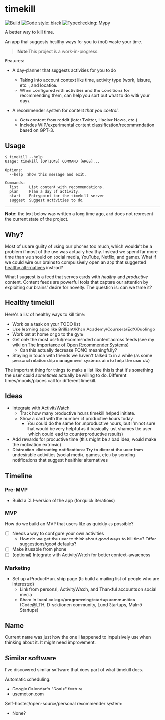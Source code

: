 timekill
========

[![Build](https://github.com/ErikBjare/timekill/actions/workflows/build.yml/badge.svg)](https://github.com/ErikBjare/timekill/actions/)
[![Code style: black](https://img.shields.io/badge/code%20style-black-000000.svg)](https://github.com/psf/black)
[![Typechecking: Mypy](http://www.mypy-lang.org/static/mypy_badge.svg)](http://mypy-lang.org/)

A better way to kill time.

An app that suggests healthy ways for you to (not) waste your time.

> **Note**
> This project is a work-in-progress.

Features:

 - A day-planner that suggests activities for you to do
   - Taking into account context like time, activity type (work, leisure, etc.), and location. 
   - When configured with activities and the conditions for recommending them, can help you sort out what to do with your days.

 - A recommender system for content *that you control*.
   - Gets content from reddit (later Twitter, Hacker News, etc.)
   - Includes WIP/experimental content classification/recommendation based on GPT-3.

## Usage

```
$ timekill --help
Usage: timekill [OPTIONS] COMMAND [ARGS]...

Options:
  --help  Show this message and exit.

Commands:
  list     List content with recommendations.
  plan     Plan a day of activity.
  start    Entrypoint for the timekill server
  suggest  Suggest activities to do.
```

---

**Note:** the text below was written a long time ago, and does not represent the current state of the project.

## Why?

Most of us are guilty of using our phones too much, which wouldn't be a problem if most of the use was actually healthy. Instead we spend far more time than we should on social media, YouTube, Netflix, and games. What if we could wire our brains to compulsively open an app that suggested [healthy alternatives](#healthy-timekill) instead?

What I suggest is a feed that serves cards with *healthy* and *productive* content. Content feeds are powerful tools that capture our attention by exploiting our brains' desire for novelty. The question is: can we tame it?


## Healthy timekill

Here's a list of healthy ways to kill time:

 - Work on a task on your TODO list
 - Use learning apps like Brilliant/Khan Academy/Coursera/EdX/Duolingo
 - Work out at home or go to the gym
 - Get only the most useful/recommended content across feeds (see my wiki on [The Importance of Open Recommender Systems](https://erik.bjareholt.com/wiki/importance-of-open-recommendation-systems/))
   - Can this actually decrease FOMO meaningfully?
 - Staying in touch with friends we haven't talked to in a while (as some personal relationship management systems aim to help the user do)

The important thing for things to make a list like this is that it's something the user could *sometimes* actually be willing to do. Different times/moods/places call for different timekill.


## Ideas

 - Integrate with ActivityWatch
   - Track how many productive hours timekill helped initiate.
   - Show a card with the number of productive hours today
     - You could do the same for unproductive hours, but I'm not sure that would be very helpful as it basically just shames the user (which could lead to counterproductive results)
 - Add rewards for productive time (this might be a bad idea, would make the motivation extrinsic)
 - Distraction-distracting notifications: Try to distract the user from undesirable activities (social media, games, etc.) by sending notifications that suggest healthier alternatives

## Timeline

### Pre-MVP

 - Build a CLI-version of the app (for quick iterations)


### MVP

How do we build an MVP that users like as quickly as possible?

 - [ ] Needs a way to configure your own activities
   - How do we get the user to think about good ways to kill time? Offer suggestions/good defaults?
 - [ ] Make it usable from phone
 - [ ] (optional) Integrate with ActivityWatch for better context-awareness

### Marketing

 - Set up a ProductHunt ship page (to build a mailing list of people who are interested)
   - Link from personal, ActivityWatch, and Thankful accounts on social media
   - Share in local college/programming/startup communities (Code@LTH, D-sektionen community, Lund Startups, Malmö Startups)


## Name

Current name was just how the one I happened to impulsively use when thinking about it. It might need improvement.

## Similar software

I've discovered similar software that does part of what timekill does.

Automatic scheduling:
 - Google Calendar's "Goals" feature
 - usemotion.com

Self-hosted/open-source/personal recommender system:
 - None?
